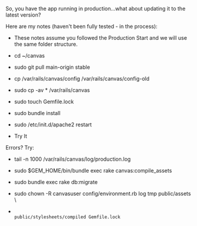 So, you have the app running in production...what about updating it to the latest version?

Here are my notes (haven't been fully tested - in the process):

* These notes assume you followed the Production Start and we will use the same folder structure.

* cd ~/canvas

* sudo git pull main-origin stable

* cp /var/rails/canvas/config /var/rails/canvas/config-old

* sudo cp -av * /var/rails/canvas

* sudo touch Gemfile.lock

* sudo bundle install

* sudo /etc/init.d/apache2 restart

* Try It
 

Errors? Try:
* tail -n 1000 /var/rails/canvas/log/production.log

* sudo $GEM_HOME/bin/bundle exec rake canvas:compile_assets

* sudo bundle exec rake db:migrate

* sudo chown -R canvasuser config/environment.rb log tmp public/assets \
*                                                                public/stylesheets/compiled Gemfile.lock